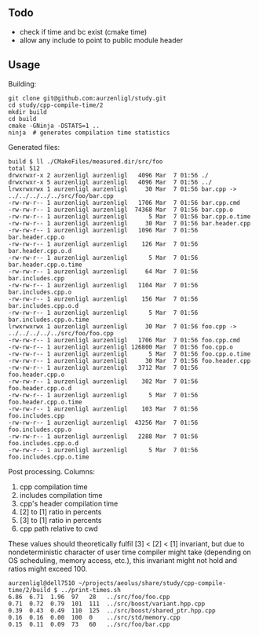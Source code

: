 Todo
---------------
- check if time and bc exist (cmake time)
- allow any include to point to public module header

Usage
---------------

Building:
```
git clone git@github.com:aurzenligl/study.git
cd study/cpp-compile-time/2
mkdir build
cd build
cmake -GNinja -DSTATS=1 ..
ninja  # generates compilation time statistics
```

Generated files:
```
build $ ll ./CMakeFiles/measured.dir/src/foo
total 512
drwxrwxr-x 2 aurzenligl aurzenligl   4096 Mar  7 01:56 ./
drwxrwxr-x 5 aurzenligl aurzenligl   4096 Mar  7 01:56 ../
lrwxrwxrwx 1 aurzenligl aurzenligl     30 Mar  7 01:56 bar.cpp -> ../../../../../src/foo/bar.cpp
-rw-rw-r-- 1 aurzenligl aurzenligl   1706 Mar  7 01:56 bar.cpp.cmd
-rw-rw-r-- 1 aurzenligl aurzenligl  74368 Mar  7 01:56 bar.cpp.o
-rw-rw-r-- 1 aurzenligl aurzenligl      5 Mar  7 01:56 bar.cpp.o.time
-rw-rw-r-- 1 aurzenligl aurzenligl     30 Mar  7 01:56 bar.header.cpp
-rw-rw-r-- 1 aurzenligl aurzenligl   1096 Mar  7 01:56 bar.header.cpp.o
-rw-rw-r-- 1 aurzenligl aurzenligl    126 Mar  7 01:56 bar.header.cpp.o.d
-rw-rw-r-- 1 aurzenligl aurzenligl      5 Mar  7 01:56 bar.header.cpp.o.time
-rw-rw-r-- 1 aurzenligl aurzenligl     64 Mar  7 01:56 bar.includes.cpp
-rw-rw-r-- 1 aurzenligl aurzenligl   1104 Mar  7 01:56 bar.includes.cpp.o
-rw-rw-r-- 1 aurzenligl aurzenligl    156 Mar  7 01:56 bar.includes.cpp.o.d
-rw-rw-r-- 1 aurzenligl aurzenligl      5 Mar  7 01:56 bar.includes.cpp.o.time
lrwxrwxrwx 1 aurzenligl aurzenligl     30 Mar  7 01:56 foo.cpp -> ../../../../../src/foo/foo.cpp
-rw-rw-r-- 1 aurzenligl aurzenligl   1706 Mar  7 01:56 foo.cpp.cmd
-rw-rw-r-- 1 aurzenligl aurzenligl 126800 Mar  7 01:56 foo.cpp.o
-rw-rw-r-- 1 aurzenligl aurzenligl      5 Mar  7 01:56 foo.cpp.o.time
-rw-rw-r-- 1 aurzenligl aurzenligl     30 Mar  7 01:56 foo.header.cpp
-rw-rw-r-- 1 aurzenligl aurzenligl   3712 Mar  7 01:56 foo.header.cpp.o
-rw-rw-r-- 1 aurzenligl aurzenligl    302 Mar  7 01:56 foo.header.cpp.o.d
-rw-rw-r-- 1 aurzenligl aurzenligl      5 Mar  7 01:56 foo.header.cpp.o.time
-rw-rw-r-- 1 aurzenligl aurzenligl    103 Mar  7 01:56 foo.includes.cpp
-rw-rw-r-- 1 aurzenligl aurzenligl  43256 Mar  7 01:56 foo.includes.cpp.o
-rw-rw-r-- 1 aurzenligl aurzenligl   2288 Mar  7 01:56 foo.includes.cpp.o.d
-rw-rw-r-- 1 aurzenligl aurzenligl      5 Mar  7 01:56 foo.includes.cpp.o.time
```

Post processing. Columns:
1. cpp compilation time
2. includes compilation time
3. cpp's header compilation time
4. [2] to [1] ratio in percents
5. [3] to [1] ratio in percents
6. cpp path relative to cwd

These values should theoretically fulfil [3] < [2] < [1] invariant, but due to nondeterministic
character of user time compiler might take (depending on OS scheduling, memory access, etc.),
this invariant might not hold and ratios might exceed 100.
```
aurzenligl@dell7510 ~/projects/aeolus/share/study/cpp-compile-time/2/build $ ../print-times.sh 
6.86  6.71  1.96  97   28   ../src/foo/foo.cpp
0.71  0.72  0.79  101  111  ../src/boost/variant.hpp.cpp
0.39  0.43  0.49  110  125  ../src/boost/shared_ptr.hpp.cpp
0.16  0.16  0.00  100  0    ../src/std/memory.cpp
0.15  0.11  0.09  73   60   ../src/foo/bar.cpp
```
